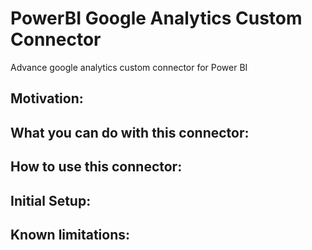 # PowerBI Google Analytics Custom Connector

Advance google analytics custom connector for Power BI

## Motivation:


## What you can do with this connector:


## How to use this connector:


## Initial Setup:


## Known limitations:
